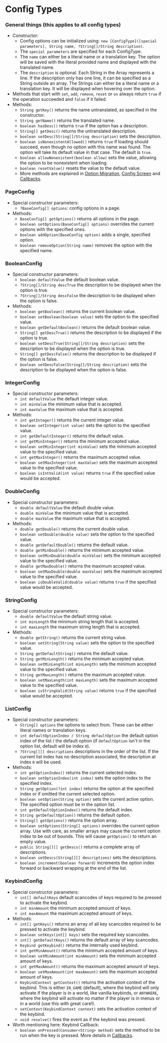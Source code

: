 ﻿# Config Types

### General things (this applies to all config types)
 - Constructor:
	 - Config options can be initialized using:
	 `new [ConfigType]([special parameters], String name, ?String[]/String description)`.
	 - The `special parameters` are specified for each ConfigType.
	 - The `name` can either be a literal name or a translation key. The option will be saved with the literal provided name and displayed with the translated name.
	 - The `description` is optional. Each String in the Array represents a line. If the description only has one line, it can be specified as a String outside an array. The Strings can either be a literal name or a translation key. It will be displayed when hovering over the option.
 - Methods that start with `set`, `add`, `remove`, `reset` or `on` always return `true` if the operation succeeded and `false` if it failed.
 - Methods:
	 - `String getKey()` returns the name untranslated, as specified in the constructor.
	 - `String getName()` returns the translated name.
	 - `boolean hasDesc()` returns `true` if the option has a description.
	 - `String[] getDesc()` returns the untranslated description.
	 - `boolean setDesc(String[]/String description)` sets the description.
	 - `boolean isNonexistentAllowed()` returns `true` if loading should succeed, even though no option with this name was found. The option will take its default value in that case. The default is `true`.
	 - `boolean allowNonexistent(boolean allow)` sets the value, allowing the option to be nonexistent when loading.
	 - `boolean resetValue()` resets the value to the default value.
	 - More methods are explained in [Option Migration](https://github.com/Tre5et/vanillaconfig/blob/1.18/docs/MIGRATE.md), [Config Screen](https://github.com/Tre5et/vanillaconfig/blob/1.18/docs/SCREEN.md) and [Callbacks](https://github.com/Tre5et/vanillaconfig/blob/1.18/docs/CALLBACKS.md).

### PageConfig
 - Special constructor parameters:
	 - `?BaseConfig[] options`: config options in a page.
 - Methods:
	 - `BaseConfig[] getOptions()` returns all options in the page.
	 - `boolean setOptions(BaseConfig[] options)` overrides the current options with the specified ones.
	 - `boolean addOption(BaseConfig option)` adds a single, specified option.
	 - `boolean removeOption(String name)` removes the option with the specified name.

### BooleanConfig
 - Special constructor parameters:
	 - `boolean defaultValue` the default boolean value.
	 - `?String[]/String descTrue` the description to be displayed when the option is true.
	 - `?String[]/String descFalse` the description to be displayed when the option is false.
 - Methods:
	 - `boolean getBoolean()` returns the current boolean value.
	 - `boolean setBoolean(boolean value)` sets the option to the specified value.
	 - `boolean getDefaultBoolean()` returns the default boolean value.
	 - `String[] getDescTrue()` returns the description to be displayed if the option is true.
	 - `boolean setDescTrue(String[]/String description)` sets the description to be displayed when the option is true.
	 - `String[] getDescFalse()` returns the description to be displayed if the option is false.
	 - `boolean setDescFalse(String[]/String description)` sets the description to be displayed when the option is false.

### IntegerConfig
- Special constructor parameters:
	- `int defaultValue` the default integer value.
	- `int minValue` the minimum value that is accepted.
	- `int maxValue` the maximum value that is accepted.
- Methods:
	- `int getInteger()` returns the current integer value.
	- `boolean setInteger(int value)` sets the option to the specified value.
	- `int getDefaultInteger()` returns the default value.
	- `int getMinInteger()` returns the minimum accepted value.
	- `boolean setMinInteger(int minValue)` sets the minimum accepted value to the specified value.
	- `int getMaxInteger()` returns the maximum accepted value.
	- `boolean setMaxInteger(int maxValue)` sets the maximum accepted value to the specified value.
	- `boolean isIntValid(int value)` returns `true` if the specified value would be accepted.

### DoubleConfig
- Special constructor parameters:
	- `double defaultValue` the default double value.
	- `double minValue` the minimum value that is accepted.
	- `double maxValue` the maximum value that is accepted.
- Methods:
	- `double getDouble()` returns the current double value.
	- `boolean setDouble(double value)` sets the option to the specified value.
	- `double getDefaultDouble()` returns the default value.
	- `double getMinDouble()` returns the minimum accepted value.
	- `boolean setMinDouble(double minValue)` sets the minimum accepted value to the specified value.
	- `double getMaxDouble()` returns the maximum accepted value.
	- `boolean setMaxDouble(double maxValue)` sets the maximum accepted value to the specified value.
	- `boolean isDoubleValid(double value)` returns `true` if the specified value would be accepted.

### StringConfig
- Special constructor parameters:
	- `double defaultValue` the default string value.
	- `int minLength` the minimum string length that is accepted.
	- `int maxLength` the maximum string length that is accepted.
- Methods:
	- `double getString()` returns the current string value.
	- `boolean setString(String value)` sets the option to the specified value.
	- `String getDefaultString()` returns the default value.
	- `String getMinLength()` returns the minimum accepted value.
	- `boolean setMinLength(int minLength)` sets the minimum accepted value to the specified value.
	- `String getMaxLength()` returns the maximum accepted value.
	- `boolean setMaxLength(int maxLength)` sets the maximum accepted value to the specified value.
	- `boolean isStringValid(String value)` returns `true` if the specified value would be accepted.

### ListConfig
- Special constructor parameters:
	- `String[] options` the options to select from. These can be either literal names or translation keys.
	- `int defaultOptionIndex / String defaultOption` the default option index of the list / the default option (if `defaultOption` isn't in the option list, default will be index `0`).
	- `?String[][] descriptions` descriptions in the order of the list. If the current list index has no description associated, the description at index `0` will be used.
- Methods:
	- `int getOptionIndex()` returns the current selected index.
	- `boolean setOptionIndex(int index)` sets the option index to the specified index.
	- `String getOption(?int index)` returns the option at the specified index or if omitted the current selected option.
	- `boolean setOption(String option)` sets the current active option. The specified option must be in the option list.
	- `int getDefaultOptionIndex()` returns the default index.
	- `String getDefaultOption()` returns the default option.
	- `String[] getOptions()` returns the option array.
	- `boolean setOptions(String[] options)` overrides the current option array. Use with care, as smaller arrays may cause the current option index to be out of bounds. This will cause `getOption()` to return an empty value.
	- `public String[][] getDescs()` returns a complete array of descriptions.
	- `boolean setDescs(String[][] descriptions)` sets the descriptions.
	- `boolean increment(boolean forward)` increments the option index forward or backward wrapping at the end of the list.

### KeybindConfig
- Special constructor parameters:
    - `int[] defaultKeys` default scancodes of keys required to be pressed to activate the keybind.
    - `int minAmount` the minimum accepted amount of keys.
    - `int maxAmount` the maximum accepted amount of keys.
- Methods:
    - `int[] getKeys()` returns an array of all key scancodes required to be pressed to activate the keybind.
    - `boolean setKeys(int[] keys)` sets the required key scancodes.
    - `int[] getDefaultKeys()` returns the default array of key scancodes.
    - `Keybind getKeybind()` returns the internally used keybind.
    - `int getMinAmount()` returns the minimum accepted amount of keys.
    - `boolean setMinAmount(int minAmount)` sets the minimum accepted amount of keys.
    - `int getMaxAmount()` returns the maximum accepted amount of keys.
    - `boolean setMaxAmount(int maxAmount)` sets the maximum accepted amount of keys.
    - `KeybindContext getContext()` returns the activation context of the keybind. This is either `IN_GAME` (default), where the keybind will only activate if the player is in a world, like vanilla keybinds, or `ANYWHERE`, where the keybind will activate no matter if the player is in menus or in a world (use this with great care!). 
    - `setContext(KeybindContext context)` sets the activation context of the keybind.
    - `void resolve()` fires the event as if the keybind was pressed.
- Worth mentioning here: Keybind Callback:
    - `boolean onPressed(Consumer<String> method)` sets the method to be run when the key is pressed. More details in [Callbacks](https://github.com/Tre5et/vanillaconfig/blob/1.18/docs/CALLBACKS.md).

